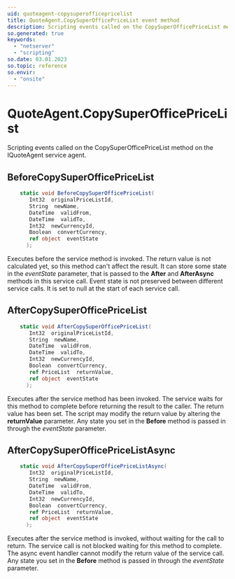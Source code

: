 ```yaml
---
uid: quoteagent-copysuperofficepricelist
title: QuoteAgent.CopySuperOfficePriceList event method
description: Scripting events called on the CopySuperOfficePriceList method on the QuoteAgent service agent.
so.generated: true
keywords:
  - "netserver"
  - "scripting"
so.date: 03.01.2023
so.topic: reference
so.envir:
  - "onsite"
---
```

# QuoteAgent.CopySuperOfficePriceList

Scripting events called on the <see cref='M:SuperOffice.CRM.Services.IQuoteAgent.CopySuperOfficePriceList'>CopySuperOfficePriceList</see> method on the <see cref='IQuoteAgent'>IQuoteAgent</see>  service agent.

## BeforeCopySuperOfficePriceList
```cs
    static void BeforeCopySuperOfficePriceList(
       Int32  originalPriceListId,
       String  newName,
       DateTime  validFrom,
       DateTime  validTo,
       Int32  newCurrencyId,
       Boolean  convertCurrency,
       ref object  eventState
      );
```
Executes before the service method is invoked.
The return value is not calculated yet, so this method can't affect the result.
It can store some state in the *eventState* parameter, that is passed to the **After** and **AfterAsync** methods in this service call.
Event state is not preserved between different service calls. It is set to null at the start of each service call.
## AfterCopySuperOfficePriceList
```cs
    static void AfterCopySuperOfficePriceList(
       Int32  originalPriceListId,
       String  newName,
       DateTime  validFrom,
       DateTime  validTo,
       Int32  newCurrencyId,
       Boolean  convertCurrency,
       ref PriceList  returnValue,
       ref object  eventState
      );
```
Executes after the service method has been invoked. The service waits for this method to complete before returning the result to the caller.
The return value has been set. The script may modify the return value by altering the **returnValue** parameter.
Any state you set in the **Before** method is passed in through the *eventState* parameter.
## AfterCopySuperOfficePriceListAsync
```cs
    static void AfterCopySuperOfficePriceListAsync(
       Int32  originalPriceListId,
       String  newName,
       DateTime  validFrom,
       DateTime  validTo,
       Int32  newCurrencyId,
       Boolean  convertCurrency,
       ref PriceList  returnValue,
       ref object  eventState
      );
```
Executes after the service method is invoked, without waiting for the call to return.
The service call is not blocked waiting for this method to complete.
The async event handler cannot modify the return value of the service call.
Any state you set in the **Before** method is passed in through the *eventState* parameter.


